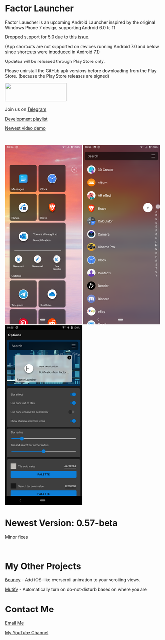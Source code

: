 # Factor Launcher

Factor Launcher is an upcoming Android Launcher inspired by the original Windows Phone 7 design, supporting Android 6.0 to 11 

Dropped support for 5.0 due to [this issue](https://github.com/Valkriaine/Factor_Launcher_Reboot/issues/44).

(App shortcuts are not supported on devices running Android 7.0 and below since shortcuts were introduced in Android 7.1)

Updates will be released through Play Store only. 

Please uninstall the GitHub apk versions before downloading from the Play Store. (because the Play Store releases are signed)


<a href="https://play.google.com/store/apps/details?id=com.factor.launcher" >
<img src="https://raw.githubusercontent.com/Ramotion/react-native-circle-menu/master/google_play@2x.png" width="200" height="60"></a>

Join us on [Telegram](https://t.me/joinchat/GHNyjTyxQ3BwLxom)

[Development playlist](https://youtube.com/playlist?list=PLr2SUHRsQtUdnRM6PRxuPIfK48T5HyNsX)

[Newest video demo](https://youtu.be/q3KTT-URb1M)

<p>&nbsp;</p>

<img src="./Images/FactorHomeScreen.png" width="250"/>  <img src="./Images/FactorAppDrawer.png" width="250"/>  <img src="./Images/FactorSettingsScreen.png" width="250"/>


# Newest Version: 0.57-beta

Minor fixes

<p>&nbsp;</p>



# My Other Projects

[Bouncy](https://github.com/Valkriaine/bouncy/blob/master/README.md) - Add IOS-like overscroll animation to your scrolling views.

[Mutify](https://github.com/Valkriaine/Mutify) - Automatically turn on do-not-disturb based on where you are

# Contact Me

[Email Me](mailto:valkriaine@hotmail.com)

[My YouTube Channel](https://www.youtube.com/channel/UC8deY7v1W_NH3I5_f9ZVscw)
